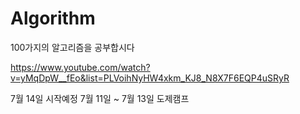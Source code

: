 # Algorithm
100가지의 알고리즘을 공부합시다

https://www.youtube.com/watch?v=yMqDpW__fEo&list=PLVoihNyHW4xkm_KJ8_N8X7F6EQP4uSRyR

7월 14일 시작예정
7월 11일 ~ 7월 13일 도제캠프
